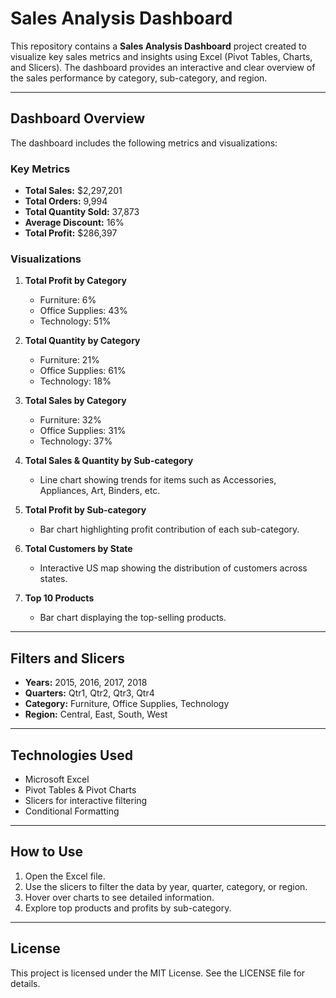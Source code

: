 # Sales Analysis Dashboard

This repository contains a **Sales Analysis Dashboard** project created to visualize key sales metrics and insights using Excel (Pivot Tables, Charts, and Slicers). The dashboard provides an interactive and clear overview of the sales performance by category, sub-category, and region.

---

## Dashboard Overview

The dashboard includes the following metrics and visualizations:

### Key Metrics
- **Total Sales:** $2,297,201
- **Total Orders:** 9,994
- **Total Quantity Sold:** 37,873
- **Average Discount:** 16%
- **Total Profit:** $286,397

### Visualizations
1. **Total Profit by Category**
   - Furniture: 6%
   - Office Supplies: 43%
   - Technology: 51%

2. **Total Quantity by Category**
   - Furniture: 21%
   - Office Supplies: 61%
   - Technology: 18%

3. **Total Sales by Category**
   - Furniture: 32%
   - Office Supplies: 31%
   - Technology: 37%

4. **Total Sales & Quantity by Sub-category**
   - Line chart showing trends for items such as Accessories, Appliances, Art, Binders, etc.

5. **Total Profit by Sub-category**
   - Bar chart highlighting profit contribution of each sub-category.

6. **Total Customers by State**
   - Interactive US map showing the distribution of customers across states.

7. **Top 10 Products**
   - Bar chart displaying the top-selling products.

---

## Filters and Slicers
- **Years:** 2015, 2016, 2017, 2018
- **Quarters:** Qtr1, Qtr2, Qtr3, Qtr4
- **Category:** Furniture, Office Supplies, Technology
- **Region:** Central, East, South, West

---

## Technologies Used
- Microsoft Excel
- Pivot Tables & Pivot Charts
- Slicers for interactive filtering
- Conditional Formatting

---

## How to Use
1. Open the Excel file.
2. Use the slicers to filter the data by year, quarter, category, or region.
3. Hover over charts to see detailed information.
4. Explore top products and profits by sub-category.

---

## License
This project is licensed under the MIT License. See the LICENSE file for details.

